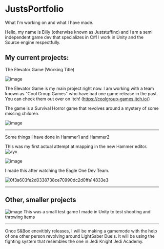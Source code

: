 # JustsPortfolio
What I'm working on and what I have made.


Hello, my name is Billy (otherwise known as Juststuffinc) and I am a semi independent game dev that specializes in C#! I work in Unity and the Source engine respectfully.

My current projects:
-----
The Elevator Game (Working Title)

![image](https://user-images.githubusercontent.com/58781443/117677796-c854e500-b17c-11eb-909a-9b8304fe1a40.png)

The Elevator Game is my main project right now. I am working with a team known as "Cool Group Games" who have had one game release in the past. You can check them out over on Itch! (https://coolgroup-games.itch.io/)

The game is a Survival Horror game that revolves around a mystery of some missing children.

![image](https://user-images.githubusercontent.com/58781443/117678936-db1be980-b17d-11eb-8544-c1d15d19ae88.png)

-----
Some things I have done in Hammer1 and Hammer2

This was my first actual attempt at mapping in the new Hammer editor.
![ayo](https://user-images.githubusercontent.com/58781443/118154583-3ac7fe00-b3e5-11eb-9308-641cfcbb5f63.jpeg)

![image](https://user-images.githubusercontent.com/58781443/118154787-795db880-b3e5-11eb-937b-28c2313dc3c8.png)


I made this after watching the Eagle One Dev Team.


![0f3a603fe2d0338738ce70990dc2d0ffa14833e3](https://user-images.githubusercontent.com/58781443/118154737-6b0f9c80-b3e5-11eb-93a3-d004017f8f6b.gif)


-----
Other, smaller projects
-----

![image](https://user-images.githubusercontent.com/58781443/117681817-7ada7700-b180-11eb-9447-07239901a346.png)
This was a small test game I made in Unity to test shooting and throwing items

-----

Once S&Box enevitibly releases, I will be making a gamemode with the help of one other person revolving around LightSaber Duels. It will be using the fighting system that resembles the one in Jedi Knight Jedi Academy.



